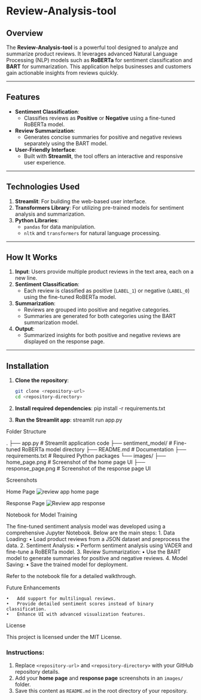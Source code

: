 # Review-Analysis-tool

## **Overview**
The **Review-Analysis-tool** is a powerful tool designed to analyze and summarize product reviews. It leverages advanced Natural Language Processing (NLP) models such as **RoBERTa** for sentiment classification and **BART** for summarization. This application helps businesses and customers gain actionable insights from reviews quickly.

---

## **Features**
- **Sentiment Classification**:
  - Classifies reviews as **Positive** or **Negative** using a fine-tuned RoBERTa model.
- **Review Summarization**:
  - Generates concise summaries for positive and negative reviews separately using the BART model.
- **User-Friendly Interface**:
  - Built with **Streamlit**, the tool offers an interactive and responsive user experience.

---

## **Technologies Used**
1. **Streamlit**: For building the web-based user interface.
2. **Transformers Library**: For utilizing pre-trained models for sentiment analysis and summarization.
3. **Python Libraries**:
   - `pandas` for data manipulation.
   - `nltk` and `transformers` for natural language processing.

---

## **How It Works**
1. **Input**: Users provide multiple product reviews in the text area, each on a new line.
2. **Sentiment Classification**:
   - Each review is classified as positive (`LABEL_1`) or negative (`LABEL_0`) using the fine-tuned RoBERTa model.
3. **Summarization**:
   - Reviews are grouped into positive and negative categories.
   - Summaries are generated for both categories using the BART summarization model.
4. **Output**:
   - Summarized insights for both positive and negative reviews are displayed on the response page.

---

## **Installation**

1. **Clone the repository**:
   ```bash
   git clone <repository-url>
   cd <repository-directory>

2. **Install required dependencies**:
    pip install -r requirements.txt

3. **Run the Streamlit app**:
   streamlit run app.py

Folder Structure

.
├── app.py                    # Streamlit application code
├── sentiment_model/          # Fine-tuned RoBERTa model directory
├── README.md                 # Documentation
├── requirements.txt          # Required Python packages
└── images/
    ├── home_page.png         # Screenshot of the home page UI
    ├── response_page.png     # Screenshot of the response page UI

Screenshots

Home Page
![review app home page](https://github.com/user-attachments/assets/4e7413b7-2950-41cd-908c-7c12f515d8eb)

Response Page
![Review app response](https://github.com/user-attachments/assets/7c38cb0a-ce4a-4f4f-a1d4-e072f97f1521)

Notebook for Model Training

The fine-tuned sentiment analysis model was developed using a comprehensive Jupyter Notebook. Below are the main steps:
	1.	Data Loading:
	•	Load product reviews from a JSON dataset and preprocess the data.
	2.	Sentiment Analysis:
	•	Perform sentiment analysis using VADER and fine-tune a RoBERTa model.
	3.	Review Summarization:
	•	Use the BART model to generate summaries for positive and negative reviews.
	4.	Model Saving:
	•	Save the trained model for deployment.

Refer to the notebook file for a detailed walkthrough.

Future Enhancements

	•	Add support for multilingual reviews.
	•	Provide detailed sentiment scores instead of binary classification.
	•	Enhance UI with advanced visualization features.


License

This project is licensed under the MIT License.

### Instructions:
1. Replace `<repository-url>` and `<repository-directory>` with your GitHub repository details.
2. Add your **home page** and **response page** screenshots in an `images/` folder.
3. Save this content as `README.md` in the root directory of your repository.

